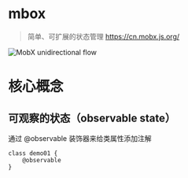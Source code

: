 
# mbox
> 简单、可扩展的状态管理
> https://cn.mobx.js.org/

![MobX unidirectional flow](https://cn.mobx.js.org/flow.png)

# 核心概念

## 可观察的状态（observable state）
通过 @observable 装饰器来给类属性添加注解
```
class demo01 {
	@observable
}
```
<!--stackedit_data:
eyJoaXN0b3J5IjpbLTkzMTY4NzE0LDM1NzUxNzk4MSw5NjI2NT
I2NTNdfQ==
-->